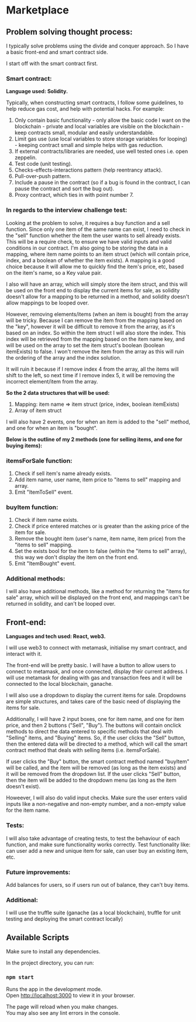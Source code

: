 # Marketplace

## Problem solving thought process:

I typically solve problems using the divide and conquer approach. So I have a basic front-end and smart contract side.

I start off with the smart contract first.

### Smart contract:

**Language used: Solidity.**

Typically, when constructing smart contracts, I follow some guidelines, to help reduce gas cost, and help with potential hacks. For example:

1. Only contain basic functionality - only allow the basic code I want on the blockchain - private and local variables are visible on the blockchain - keep contracts small, modular and easily understandable.
2. Limit gas use (use local variables to store storage variables for looping) - keeping contract small and simple helps with gas reduction.
3. If external contracts/libraries are needed, use well tested ones i.e. open zeppelin.
4. Test code (unit testing).
5. Checks-effects-interactions pattern (help reentrancy attack).
6. Pull-over-push pattern.
7. Include a pause in the contract (so if a bug is found in the contract, I can pause the contract and sort the bug out).
8. Proxy contract, which ties in with point number 7.

### In regards to the interview challenge test:

Looking at the problem to solve, it requires a buy function and a sell function. Since only one item of the same name can exist, I need to check in the "sell" function whether the item the user wants to sell already exists. This will be a require check, to ensure we have valid inputs and valid conditions in our contract. I'm also going to be storing the data in a mapping, where item name points to an item struct (which will contain price, index, and a boolean of whether the item exists). A mapping is a good choice because it will allow me to quickly find the item's price, etc, based on the item's name, so a Key value pair.

I also will have an array, which will simply store the item struct, and this will be used on the front end to display the current items for sale, as solidity doesn't allow for a mapping to be returned in a method, and solidity doesn't allow mappings to be looped over.

However, removing elements/items (when an item is bought) from the array will be tricky. Because I can remove the item from the mapping based on the "key", however it will be difficult to remove it from the array, as it's based on an index. So within the item struct I will also store the index. This index will be retrieved from the mapping based on the item name key, and will be used on the array to set the item struct's boolean (boolean itemExists) to false. I won't remove the item from the array as this will ruin the ordering of the array and the index solution.

It will ruin it because if I remove index 4 from the array, all the items will shift to the left, so next time if I remove index 5, it will be removing the incorrect element/item from the array.

**So the 2 data structures that will be used:**

1. Mapping: item name => item struct (price, index, boolean itemExists)
2. Array of item struct

I will also have 2 events, one for when an item is added to the "sell" method, and one for when an item is "bought".

**Below is the outline of my 2 methods (one for selling items, and one for buying items):**

### itemsForSale function:

1. Check if sell item's name already exists.
2. Add item name, user name, item price to "items to sell" mapping and array.
3. Emit "ItemToSell" event.

### buyItem function:

1. Check if item name exists.
2. Check if price entered matches or is greater than the asking price of the item for sale.
3. Remove the bought item (user's name, item name, item price) from the "items to sell" mapping.
4. Set the exists bool for the item to false (within the "items to sell" array), this way we don't display the item on the front end.
5. Emit "ItemBought" event.

### Additional methods:

I will also have additional methods, like a method for returning the "items for sale" array, which will be displayed on the front end, and mappings can't be returned in solidity, and can't be looped over.

## Front-end:

**Languages and tech used: React, web3.**

I will use web3 to connect with metamask, initialise my smart contract, and interact with it.

The front-end will be pretty basic. I will have a button to allow users to connect to metamask, and once connected, display their current address. I will use metamask for dealing with gas and transaction fees and it will be connected to the local blockchain, ganache.

I will also use a dropdown to display the current items for sale. Dropdowns are simple structures, and takes care of the basic need of displaying the items for sale.

Additionally, I will have 2 input boxes, one for item name, and one for item price, and then 2 buttons ("Sell", "Buy"). The buttons will contain onclick methods to direct the data entered to specific methods that deal with "Selling" items, and "Buying" items. So, if the user clicks the "Sell" button, then the entered data will be directed to a method, which will call the smart contract method that deals with selling items (i.e. itemsForSale).

If user clicks the "Buy" button, the smart contract method named "buyItem" will be called, and the item will be removed (as long as the item exists) and it will be removed from the dropdown list. If the user clicks "Sell" button, then the item will be added to the dropdown menu (as long as the item doesn't exist).

Howeever, I will also do valid input checks. Make sure the user enters valid inputs like a non-negative and non-empty number, and a non-empty value for the item name.

### Tests:

I will also take advantage of creating tests, to test the behaviour of each function, and make sure functionality works correctly. Test functionality like: can user add a new and unique item for sale, can user buy an existing item, etc.

### Future improvements:

Add balances for users, so if users run out of balance, they can't buy items.

### Additional:

I will use the truffle suite (ganache (as a local blockchain), truffle for unit testing and deploying the smart contract locally)

## Available Scripts

Make sure to install any dependencies.

In the project directory, you can run:

### `npm start`

Runs the app in the development mode.\
Open [http://localhost:3000](http://localhost:3000) to view it in your browser.

The page will reload when you make changes.\
You may also see any lint errors in the console.
